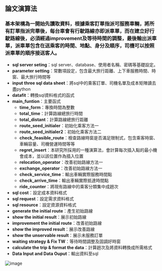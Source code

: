 ## 論文演算法
### 基本架構為一開始先讀取資料，根據乘客訂單指派可服務車輛，將所有訂單指派完畢後，每台車會有行駛路線亦即派車單，而在建立好行駛路線後，必須經過improvement及等待時間的調整，最後輸出派車單，派車單包含在送乘客的時間、地點、身分及順序，司機可以按照派車單的順序接送客人。

* **sql server seting**：sql server、database、使用者名稱、密碼等基礎設定。
* **parameter setting**：常數項設定，包含最大旅行距離、上下車服務時間、時窗、最大旅行時間等
* **input three sql data sheet**：將sql中的乘客訂單、司機名單及成本矩陣讀去盡python
* **datafit**：轉換sql資料格式的函式
* **main_funtion**：主要函式
  * **time_form**：專換時間為整數
  * **total_time**：計算路線總旅行時間
  * **total_distant**：計算路線總旅行距離
  * **route_seed_initialer**：初始化乘客方法一
  * **route_seed_initialer2**：初始化乘客方法二
  * **check_feasible_route**：檢查路線時窗是否滿足限制式，包含乘客時窗、車輛容量、司機營運時間等等
  * **regret_insert**：本研究所採用的一種演算法，會計算每次插入點的最小機會成本，並以該位置作為插入位置
  * **relocation_operator**：改善初始路線方法一
  * **exchange_operator**：改善初始路線方法一
  * **check_service_time**：輸出車輛實際服務時間點
  * **check_arrive_time**：輸出車輛實際抵達時間點
  * **ride_counter**：將現有路線中的乘客分類集中成趟次
* **sql cost**：設定成本資料格式
* **sql request**：設定需求資料格式
* **sql resource**：設定資源資料格式
* **generate the initial route**：產生初始路線
* **show the initial result**：展示初始路線
* **improvement the initial route**：改善初始路線
* **show the improved result**：展示改善路線
* **show the unservable result**：展示未服務訂單
* **waiting strategy & Fix TW**：等待時間調整及固調好時窗
* **calculate the trip & format the data**：計算趟次及將資料轉換成所需格式
* **Data Input and Data Ouput**：輸出資料至sql

![image](https://github.com/YangShihKuan/THI-VRP-thesis/blob/master/%E7%A8%8B%E5%BC%8F%E7%B5%90%E6%A7%8B.PNG)
